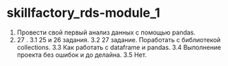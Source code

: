 # skillfactory_rds-module_1
1. Провести свой первый анализ данных с помощью pandas.
2. 27 .
3.1 25 и 26 задания.
3.2 27 задание. Поработать с библиотекой collections.
3.3 Как работать с dataframe и pandas.
3.4 Выполнение проекта без ошибок и до делайна.
3.5 Нет.
